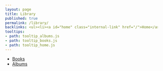 ```yaml
---
layout: page
title: Library
published: true
permalink: /library/
backlinks: <ul><li><a id="home" class="internal-link" href="/">Home</a></li></ul>
tooltips: 
- path: tooltip_albums.js
- path: tooltip_books.js
- path: tooltip_home.js
---
```


* <a id="books" class="internal-link" href="/books/">Books</a>
* <a id="albums" class="internal-link" href="/albums/">Albums</a>